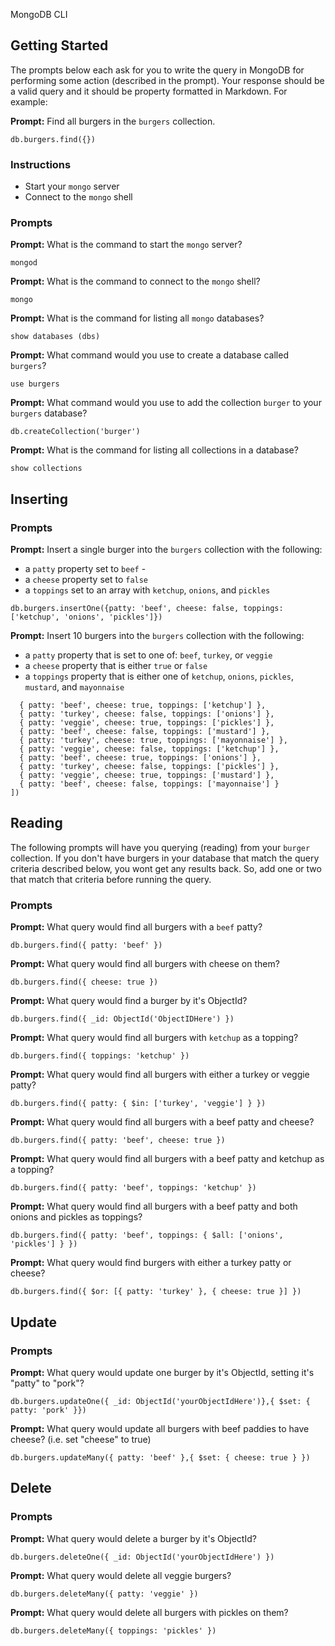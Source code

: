 MongoDB CLI

## Getting Started

The prompts below each ask for you to write the query in MongoDB for performing
some action (described in the prompt). Your response should be a valid query and
it should be property formatted in Markdown. For example:

**Prompt:** Find all burgers in the `burgers` collection.

```
db.burgers.find({})
```

### Instructions

* Start your `mongo` server
* Connect to the `mongo` shell

### Prompts

**Prompt:** What is the command to start the `mongo` server?

``` mongod ```

**Prompt:** What is the command to connect to the `mongo` shell?

``` mongo ```

**Prompt:** What is the command for listing all `mongo` databases?

``` show databases (dbs) ```

**Prompt:** What command would you use to create a database called `burgers`?

``` use burgers ```

**Prompt:** What command would you use to add the collection `burger` to your
`burgers` database?

``` db.createCollection('burger') ```


**Prompt:** What is the command for listing all collections in a database?

``` show collections ```


## Inserting

### Prompts

**Prompt:** Insert a single burger into the `burgers` collection with the
following:

* a `patty` property set to `beef`  -
* a `cheese` property set to `false`
* a `toppings` set to an array with `ketchup`, `onions`, and `pickles`

``` db.burgers.insertOne({patty: 'beef', cheese: false, toppings: ['ketchup', 'onions', 'pickles']}) ```


**Prompt:** Insert 10 burgers into the `burgers` collection with the following:

* a `patty` property that is set to one of: `beef`, `turkey`, or `veggie`
* a `cheese` property that is either `true` or `false`
* a `toppings` property that is either one of `ketchup`, `onions`, `pickles`,
  `mustard`, and `mayonnaise`

``` db.burgers.insertMany([
  { patty: 'beef', cheese: true, toppings: ['ketchup'] },
  { patty: 'turkey', cheese: false, toppings: ['onions'] },
  { patty: 'veggie', cheese: true, toppings: ['pickles'] },
  { patty: 'beef', cheese: false, toppings: ['mustard'] },
  { patty: 'turkey', cheese: true, toppings: ['mayonnaise'] },
  { patty: 'veggie', cheese: false, toppings: ['ketchup'] },
  { patty: 'beef', cheese: true, toppings: ['onions'] },
  { patty: 'turkey', cheese: false, toppings: ['pickles'] },
  { patty: 'veggie', cheese: true, toppings: ['mustard'] },
  { patty: 'beef', cheese: false, toppings: ['mayonnaise'] }
])
```
## Reading

The following prompts will have you querying (reading) from your `burger`
collection. If you don't have burgers in your database that match the query
criteria described below, you wont get any results back. So, add one or two that
match that criteria before running the query.

### Prompts

**Prompt:** What query would find all burgers with a `beef` patty?

``` db.burgers.find({ patty: 'beef' }) ```


**Prompt:** What query would find all burgers with cheese on them?

``` db.burgers.find({ cheese: true }) ```


**Prompt:** What query would find a burger by it's ObjectId?

 ``` db.burgers.find({ _id: ObjectId('ObjectIDHere') })  ```


**Prompt:** What query would find all burgers with `ketchup` as a topping?

``` db.burgers.find({ toppings: 'ketchup' }) ```

**Prompt:** What query would find all burgers with either a turkey or veggie
patty?

``` db.burgers.find({ patty: { $in: ['turkey', 'veggie'] } }) ```


**Prompt:** What query would find all burgers with a beef patty and cheese?

``` db.burgers.find({ patty: 'beef', cheese: true }) ```

**Prompt:** What query would find all burgers with a beef patty and ketchup as
a topping?

``` db.burgers.find({ patty: 'beef', toppings: 'ketchup' }) ```


**Prompt:** What query would find all burgers with a beef patty and both onions
and pickles as toppings?

``` db.burgers.find({ patty: 'beef', toppings: { $all: ['onions', 'pickles'] } }) ```


**Prompt:** What query would find burgers with either a turkey patty or cheese?

``` db.burgers.find({ $or: [{ patty: 'turkey' }, { cheese: true }] }) ```

## Update

### Prompts

**Prompt:** What query would update one burger by it's ObjectId, setting it's
"patty" to "pork"?

``` db.burgers.updateOne({ _id: ObjectId('yourObjectIdHere')},{ $set: { patty: 'pork' }}) ```


**Prompt:** What query would update all burgers with beef paddies to have
cheese? (i.e. set "cheese" to true)

``` db.burgers.updateMany({ patty: 'beef' },{ $set: { cheese: true } }) ```

## Delete

### Prompts

**Prompt:** What query would delete a burger by it's ObjectId?

``` db.burgers.deleteOne({ _id: ObjectId('yourObjectIdHere') }) ```

**Prompt:** What query would delete all veggie burgers?

``` db.burgers.deleteMany({ patty: 'veggie' }) ```

**Prompt:** What query would delete all burgers with pickles on them?

``` db.burgers.deleteMany({ toppings: 'pickles' }) ```
